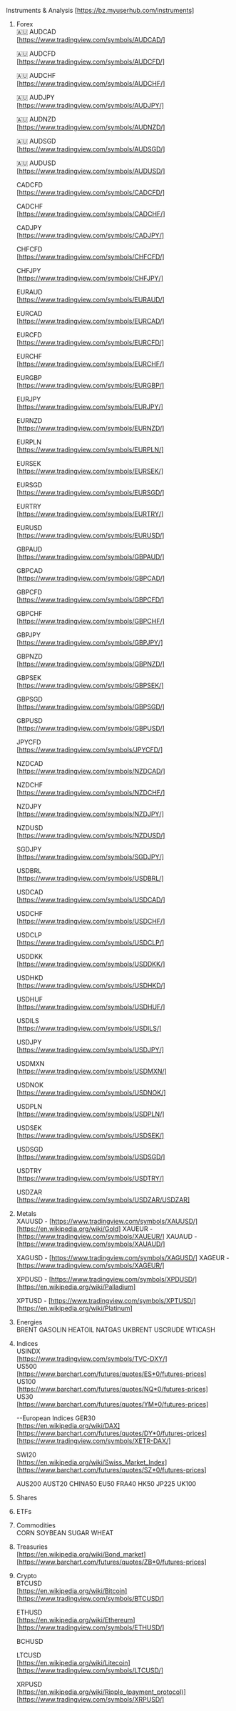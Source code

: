 Instruments & Analysis  [https://bz.myuserhub.com/instruments]  

01. Forex  
	&#127462;&#127482; AUDCAD  
	  [https://www.tradingview.com/symbols/AUDCAD/]  

	&#127462;&#127482; AUDCFD  
	  [https://www.tradingview.com/symbols/AUDCFD/]  

	&#127462;&#127482; AUDCHF  
	  [https://www.tradingview.com/symbols/AUDCHF/]  

	&#127462;&#127482;  AUDJPY  
	  [https://www.tradingview.com/symbols/AUDJPY/]  

	&#127462;&#127482;  AUDNZD  
	  [https://www.tradingview.com/symbols/AUDNZD/]  

	&#127462;&#127482;  AUDSGD  
	  [https://www.tradingview.com/symbols/AUDSGD/]  

	&#127462;&#127482;  AUDUSD  
	  [https://www.tradingview.com/symbols/AUDUSD/]  

	CADCFD  
	  [https://www.tradingview.com/symbols/CADCFD/]  

	CADCHF  
	  [https://www.tradingview.com/symbols/CADCHF/]  

	CADJPY  
	  [https://www.tradingview.com/symbols/CADJPY/]  

	CHFCFD  
	  [https://www.tradingview.com/symbols/CHFCFD/]  

	CHFJPY  
	  [https://www.tradingview.com/symbols/CHFJPY/]  

	EURAUD  
	  [https://www.tradingview.com/symbols/EURAUD/]  

	EURCAD  
	  [https://www.tradingview.com/symbols/EURCAD/]  

	EURCFD  
	  [https://www.tradingview.com/symbols/EURCFD/]  

	EURCHF  
	  [https://www.tradingview.com/symbols/EURCHF/]  

	EURGBP  
	  [https://www.tradingview.com/symbols/EURGBP/]  

	EURJPY  
	  [https://www.tradingview.com/symbols/EURJPY/]  

	EURNZD  
	  [https://www.tradingview.com/symbols/EURNZD/]  

	EURPLN  
	  [https://www.tradingview.com/symbols/EURPLN/]  

	EURSEK  
	  [https://www.tradingview.com/symbols/EURSEK/]  

	EURSGD  
	  [https://www.tradingview.com/symbols/EURSGD/]  

	EURTRY  
	  [https://www.tradingview.com/symbols/EURTRY/]  

	EURUSD  
	  [https://www.tradingview.com/symbols/EURUSD/]  

	GBPAUD  
	  [https://www.tradingview.com/symbols/GBPAUD/]  

	GBPCAD  
	  [https://www.tradingview.com/symbols/GBPCAD/]  

	GBPCFD  
	  [https://www.tradingview.com/symbols/GBPCFD/]  

	GBPCHF  
	  [https://www.tradingview.com/symbols/GBPCHF/]  

	GBPJPY  
	  [https://www.tradingview.com/symbols/GBPJPY/]  

	GBPNZD  
	  [https://www.tradingview.com/symbols/GBPNZD/]  

	GBPSEK  
	  [https://www.tradingview.com/symbols/GBPSEK/]  

	GBPSGD  
	  [https://www.tradingview.com/symbols/GBPSGD/]  

	GBPUSD  
	  [https://www.tradingview.com/symbols/GBPUSD/]  

	JPYCFD  
	  [https://www.tradingview.com/symbols/JPYCFD/]  

	NZDCAD  
	  [https://www.tradingview.com/symbols/NZDCAD/]  

	NZDCHF  
	  [https://www.tradingview.com/symbols/NZDCHF/]  

	NZDJPY  
	  [https://www.tradingview.com/symbols/NZDJPY/]  

	NZDUSD  
	  [https://www.tradingview.com/symbols/NZDUSD/]  

	SGDJPY  
	  [https://www.tradingview.com/symbols/SGDJPY/]  

	USDBRL  
	  [https://www.tradingview.com/symbols/USDBRL/]  

	USDCAD  
	  [https://www.tradingview.com/symbols/USDCAD/]  

	USDCHF  
	  [https://www.tradingview.com/symbols/USDCHF/]  

	USDCLP  
	  [https://www.tradingview.com/symbols/USDCLP/]  

	USDDKK  
	  [https://www.tradingview.com/symbols/USDDKK/]  

	USDHKD  
	  [https://www.tradingview.com/symbols/USDHKD/]  

	USDHUF  
	  [https://www.tradingview.com/symbols/USDHUF/]  

	USDILS  
	  [https://www.tradingview.com/symbols/USDILS/]  

	USDJPY  
	  [https://www.tradingview.com/symbols/USDJPY/]  

	USDMXN  
	  [https://www.tradingview.com/symbols/USDMXN/]  

	USDNOK  
	  [https://www.tradingview.com/symbols/USDNOK/]  

	USDPLN  
	  [https://www.tradingview.com/symbols/USDPLN/]  

	USDSEK  
	  [https://www.tradingview.com/symbols/USDSEK/]  

	USDSGD  
	  [https://www.tradingview.com/symbols/USDSGD/]  

	USDTRY  
	  [https://www.tradingview.com/symbols/USDTRY/]  

	USDZAR  
	  [https://www.tradingview.com/symbols/USDZAR/USDZAR]  

02. Metals  
	XAUUSD - [https://www.tradingview.com/symbols/XAUUSD/] [https://en.wikipedia.org/wiki/Gold]
	XAUEUR - [https://www.tradingview.com/symbols/XAUEUR/]
	XAUAUD - [https://www.tradingview.com/symbols/XAUAUD/]

	XAGUSD - [https://www.tradingview.com/symbols/XAGUSD/]
	XAGEUR - [https://www.tradingview.com/symbols/XAGEUR/]
	
	XPDUSD - [https://www.tradingview.com/symbols/XPDUSD/] [https://en.wikipedia.org/wiki/Palladium]  

	XPTUSD - [https://www.tradingview.com/symbols/XPTUSD/] [https://en.wikipedia.org/wiki/Platinum]

03. Energies  
	BRENT
	GASOLIN
	HEATOIL
	NATGAS
	UKBRENT
	USCRUDE
	WTICASH

04. Indices  
	USINDX  
	  [https://www.tradingview.com/symbols/TVC-DXY/]  
	US500  
	  [https://www.barchart.com/futures/quotes/ES*0/futures-prices]  
	US100  
	  [https://www.barchart.com/futures/quotes/NQ*0/futures-prices]  
	US30   
	  [https://www.barchart.com/futures/quotes/YM*0/futures-prices]  

	--European Indices 
	GER30  
	  [https://en.wikipedia.org/wiki/DAX]  
	  [https://www.barchart.com/futures/quotes/DY*0/futures-prices]    
	  [https://www.tradingview.com/symbols/XETR-DAX/]  

	SWI20  
	  [https://en.wikipedia.org/wiki/Swiss_Market_Index]
	  [https://www.barchart.com/futures/quotes/SZ*0/futures-prices]  

	AUS200
	AUST20
	CHINA50
	EU50
	FRA40
	HK50
	JP225
	UK100

05. Shares  
06. ETFs  
07. Commodities  
	CORN
	SOYBEAN
	SUGAR
	WHEAT

08. Treasuries  
	  [https://en.wikipedia.org/wiki/Bond_market]  
	  [https://www.barchart.com/futures/quotes/ZB*0/futures-prices]  
	  
09. Crypto  
	BTCUSD  
      [https://en.wikipedia.org/wiki/Bitcoin]  
	  [https://www.tradingview.com/symbols/BTCUSD/]  

	ETHUSD  
      [https://en.wikipedia.org/wiki/Ethereum]  
	  [https://www.tradingview.com/symbols/ETHUSD/]  

	BCHUSD  

	LTCUSD  
      [https://en.wikipedia.org/wiki/Litecoin]  
	  [https://www.tradingview.com/symbols/LTCUSD/]  

	XRPUSD  
	  [https://en.wikipedia.org/wiki/Ripple_(payment_protocol)]  
	  [https://www.tradingview.com/symbols/XRPUSD/]  
